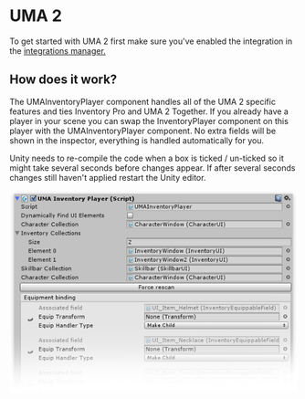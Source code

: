 # UMA 2

To get started with UMA 2 first make sure you've enabled the integration in the  [integrations manager.](../General.md)

## How does it work?

The UMAInventoryPlayer component handles all of the UMA 2 specific features and ties Inventory Pro and UMA 2 Together. If you already have a player in your scene you can swap the InventoryPlayer component on this player with the UMAInventoryPlayer component. No extra fields will be shown in the inspector, everything is handled automatically for you.

Unity needs to re-compile the code when a box is ticked / un-ticked so it might take several seconds before changes appear. If after several seconds changes still haven't applied restart the Unity editor.

![](Assets/UMAInventoryPlayer.png)